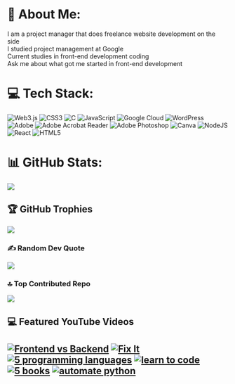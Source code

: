 # 💫 About Me:
I am a project manager that does freelance website development on the side<br>I studied project management at Google<br>Current studies in front-end development coding<br>Ask me about what got me started in front-end development


# 💻 Tech Stack:
![Web3.js](https://img.shields.io/badge/web3.js-F16822?style=for-the-badge&logo=web3.js&logoColor=white) ![CSS3](https://img.shields.io/badge/css3-%231572B6.svg?style=for-the-badge&logo=css3&logoColor=white) ![C](https://img.shields.io/badge/c-%2300599C.svg?style=for-the-badge&logo=c&logoColor=white) ![JavaScript](https://img.shields.io/badge/javascript-%23323330.svg?style=for-the-badge&logo=javascript&logoColor=%23F7DF1E) ![Google Cloud](https://img.shields.io/badge/GoogleCloud-%234285F4.svg?style=for-the-badge&logo=google-cloud&logoColor=white) ![WordPress](https://img.shields.io/badge/WordPress-%23117AC9.svg?style=for-the-badge&logo=WordPress&logoColor=white) ![Adobe](https://img.shields.io/badge/adobe-%23FF0000.svg?style=for-the-badge&logo=adobe&logoColor=white) ![Adobe Acrobat Reader](https://img.shields.io/badge/Adobe%20Acrobat%20Reader-EC1C24.svg?style=for-the-badge&logo=Adobe%20Acrobat%20Reader&logoColor=white) ![Adobe Photoshop](https://img.shields.io/badge/adobe%20photoshop-%2331A8FF.svg?style=for-the-badge&logo=adobe%20photoshop&logoColor=white) ![Canva](https://img.shields.io/badge/Canva-%2300C4CC.svg?style=for-the-badge&logo=Canva&logoColor=white) ![NodeJS](https://img.shields.io/badge/node.js-6DA55F?style=for-the-badge&logo=node.js&logoColor=white) ![React](https://img.shields.io/badge/react-%2320232a.svg?style=for-the-badge&logo=react&logoColor=%2361DAFB) ![HTML5](https://img.shields.io/badge/html5-%23E34F26.svg?style=for-the-badge&logo=html5&logoColor=white)
# 📊 GitHub Stats:
![](https://github-readme-stats.vercel.app/api?username=3jeerota001101&theme=dark&hide_border=false&include_all_commits=false&count_private=false)<br/>

## 🏆 GitHub Trophies
![](https://github-profile-trophy.vercel.app/?username=3jeerota001101&theme=radical&no-frame=false&no-bg=true&margin-w=4)

### ✍️ Random Dev Quote
![](https://quotes-github-readme.vercel.app/api?type=horizontal&theme=radical)

### 🔝 Top Contributed Repo
![](https://github-contributor-stats.vercel.app/api?username=3jeerota001101&limit=5&theme=dark&combine_all_yearly_contributions=true)

## 💻 Featured YouTube Videos
[![Frontend vs Backend](https://img.youtube.com/vi/RsKJ0fF-xhc/0.jpg)](https://www.youtube.com/watch?v=RsKJ0fF-xhc)
[![Fix It](https://img.youtube.com/vi/Kf6xtbEcY78/0.jpg)](https://www.youtube.com/watch?v=Kf6xtbEcY78)
[![5 programming languages](https://img.youtube.com/vi/6PBspEkBlPU/0.jpg)](https://www.youtube.com/watch?v=6PBspEkBlPU)
[![learn to code](https://img.youtube.com/vi/pKFcVs2HibA/0.jpg)](https://www.youtube.com/watch?v=pKFcVs2HibA)
[![5 books](https://img.youtube.com/vi/mW9uzLaERpo/0.jpg)](https://www.youtube.com/watch?v=mW9uzLaERpo)
[![automate python](https://img.youtube.com/vi/1dgnl7oCVTY/0.jpg)](https://www.youtube.com/watch?v=1dgnl7oCVTY)
---

<!-- Proudly created with GPRM ( https://gprm.itsvg.in ) -->
